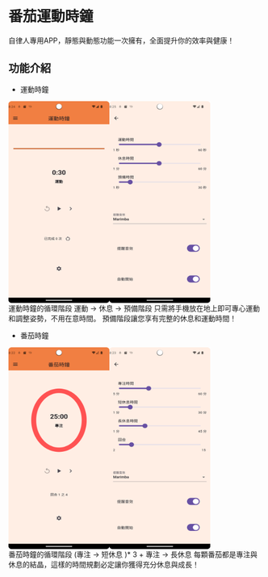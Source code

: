 # 番茄運動時鐘

自律人專用APP，靜態與動態功能一次擁有，全面提升你的效率與健康！

## 功能介紹

* 運動時鐘
<div style="display: flex; flex-direction: row;">
  <img src="assets/images/github/sport_page.png" width="200" height="400">
  <img src="assets/images/github/sportsetting_page.png" width="200" height="400">
</div>
運動時鐘的循環階段
運動 -> 休息 -> 預備階段
只需將手機放在地上即可專心運動和調整姿勢，不用在意時間。
預備階段讓您享有完整的休息和運動時間！

* 番茄時鐘
<div style="display: flex; flex-direction: row;">
  <img src="assets/images/github/pomodoro_page.png" width="200" height="400">
  <img src="assets/images/github/pomsetting_page.png" width="200" height="400">
</div>
番茄時鐘的循環階段
(專注 -> 短休息 )* 3 + 專注 -> 長休息
每顆番茄都是專注與休息的結晶，這樣的時間規劃必定讓你獲得充分休息與成長！

